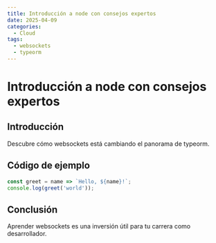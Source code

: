 ```yaml
---
title: Introducción a node con consejos expertos
date: 2025-04-09
categories:
  - Cloud
tags:
  - websockets
  - typeorm
---
```


# Introducción a node con consejos expertos

## Introducción

Descubre cómo websockets está cambiando el panorama de typeorm.

## Código de ejemplo

```javascript
const greet = name => `Hello, ${name}!`;
console.log(greet('world'));
```

## Conclusión

Aprender websockets es una inversión útil para tu carrera como desarrollador.